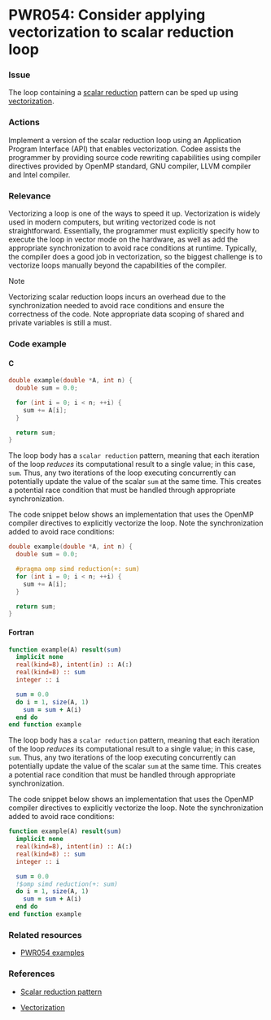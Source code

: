 # PWR054: Consider applying vectorization to scalar reduction loop

### Issue

The loop containing a
[scalar reduction](../../Glossary/Patterns-for-performance-optimization/Scalar-reduction.md)
pattern can be sped up using [vectorization](../../Glossary/Vectorization.md).

### Actions

Implement a version of the scalar reduction loop using an Application Program
Interface (API) that enables vectorization. Codee assists the programmer by
providing source code rewriting capabilities using compiler directives provided
by OpenMP standard, GNU compiler, LLVM compiler and Intel compiler.

### Relevance

Vectorizing a loop is one of the ways to speed it up. Vectorization is widely
used in modern computers, but writing vectorized code is not straightforward.
Essentially, the programmer must explicitly specify how to execute the loop in
vector mode on the hardware, as well as add the appropriate synchronization to
avoid race conditions at runtime. Typically, the compiler does a good job in
vectorization, so the biggest challenge is to vectorize loops manually beyond
the capabilities of the compiler.

> [!NOTE]
> Vectorizing scalar reduction loops incurs an overhead due to the
> synchronization needed to avoid race conditions and ensure the correctness of
> the code. Note appropriate data scoping of shared and private variables is
> still a must.

### Code example

#### C

```c
double example(double *A, int n) {
  double sum = 0.0;

  for (int i = 0; i < n; ++i) {
    sum += A[i];
  }

  return sum;
}
```

The loop body has a `scalar reduction` pattern, meaning that each iteration of
the loop *reduces* its computational result to a single value; in this case,
`sum`. Thus, any two iterations of the loop executing concurrently can
potentially update the value of the scalar `sum` at the same time. This creates
a potential race condition that must be handled through appropriate
synchronization.

The code snippet below shows an implementation that uses the OpenMP compiler
directives to explicitly vectorize the loop. Note the synchronization added to
avoid race conditions:

```c
double example(double *A, int n) {
  double sum = 0.0;

  #pragma omp simd reduction(+: sum)
  for (int i = 0; i < n; ++i) {
    sum += A[i];
  }

  return sum;
}
```

#### Fortran

```f90
function example(A) result(sum)
  implicit none
  real(kind=8), intent(in) :: A(:)
  real(kind=8) :: sum
  integer :: i

  sum = 0.0
  do i = 1, size(A, 1)
    sum = sum + A(i)
  end do
end function example
```

The loop body has a `scalar reduction` pattern, meaning that each iteration of
the loop *reduces* its computational result to a single value; in this case,
`sum`. Thus, any two iterations of the loop executing concurrently can
potentially update the value of the scalar `sum` at the same time. This creates
a potential race condition that must be handled through appropriate
synchronization.

The code snippet below shows an implementation that uses the OpenMP compiler
directives to explicitly vectorize the loop. Note the synchronization added to
avoid race conditions:

```f90
function example(A) result(sum)
  implicit none
  real(kind=8), intent(in) :: A(:)
  real(kind=8) :: sum
  integer :: i

  sum = 0.0
  !$omp simd reduction(+: sum)
  do i = 1, size(A, 1)
    sum = sum + A(i)
  end do
end function example
```

### Related resources

* [PWR054 examples](https://github.com/codee-com/open-catalog/tree/main/Checks/PWR054/)

### References

* [Scalar reduction pattern](../../Glossary/Patterns-for-performance-optimization/Scalar-reduction.md)

* [Vectorization](../../Glossary/Vectorization.md)
